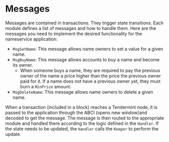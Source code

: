 <!--
order: 3
-->

# Messages

Messages are contained in transactions. They trigger state transitions. Each module defines a list of messages and how to handle them. Here are the messages you need to implement the desired functionality for the nameservice application:

- `MsgSetName`: This message allows name owners to set a value for a given name.
- `MsgBuyName`: This message allows accounts to buy a name and become its owner.
    - When someone buys a name, they are required to pay the previous owner of the name a price higher than the price the previous owner paid for it. If a name does not have a previous owner yet, they must burn a `MinPrice` amount.
- `MsgDeleteName`: This message allows name owners to delete a given name.

When a transaction (included in a block) reaches a Tendermint node, it is passed to the application through the ABCI (opens new window)and decoded to get the message. The message is then routed to the appropriate module and handled there according to the logic defined in the `Handler`. If the state needs to be updated, the `Handler` calls the `Keeper` to perform the update.
